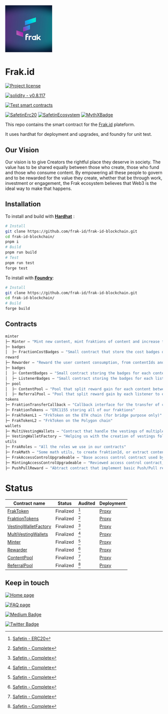 # <img src="logo.jpeg" alt="frak-logo" height="150"/>

# Frak.id

[![Project license](https://img.shields.io/badge/License-GPLv3-blue.svg)](https://github.com/frak-id/frak-id-blockchain/LICENSE.txt)

[![solidity - v0.8.117](https://img.shields.io/badge/solidity-v0.8.17-2ea44f?logo=solidity)](https://github.com/frak-id/frak-id-blockchain)

[![Test smart contracts](https://github.com/frak-id/frak-id-blockchain/actions/workflows/test.yml/badge.svg)](https://github.com/frak-id/frak-id-blockchain/actions/workflows/test.yml)

[![SafetinErc20](https://badgen.net/badge/Safetin%20ecosystem/passed/green?icon=https://uploads-ssl.webflow.com/624b2fb0a98b08011e0bf1d0/624c870d20ffb8fcf547507c_icon-safetin.svg)](https://www.safetin.com/audit/frak)
[![SafetinEcosystem](https://badgen.net/badge/Safetin%20erc20/passed/green?icon=https://uploads-ssl.webflow.com/624b2fb0a98b08011e0bf1d0/624c870d20ffb8fcf547507c_icon-safetin.svg)](https://www.safetin.com/audit/frak-2)
[![MythXBadge](https://badgen.net/https/api.mythx.io/v1/projects/df0aab13-6b4e-4e67-ab53-d4472414264a/badge/data?cache=300&icon=https://raw.githubusercontent.com/ConsenSys/mythx-github-badge/main/logo_white.svg)](https://docs.mythx.io/dashboard/github-badges)

This repo contains the smart contract for the [Frak.id](https://frak.id/) plateform.

It uses hardhat for deployment and upgrades, and foundry for unit test.

## Our Vision

Our vision is to give Creators the rightful place they deserve in society. The value has to be shared equally between
those who create, those who fund and those who consume content. By empowering all these people to govern and to be
rewarded for the value they create, whether that be through work, investment or engagement, the Frak ecosystem believes
that Web3 is the ideal way to make that happens.

## Installation

To install and build with [**Hardhat**](https://github.com/nomiclabs/hardhat) :

```sh
# Install
git clone https://github.com/frak-id/frak-id-blockchain.git
cd frak-id-blockchain/
pnpm i
# Build
pnpm run build
# Test
pnpm run test
forge test
```

To install with [**Foundry**](https://github.com/gakonst/foundry):

```sh
# Install
git clone https://github.com/frak-id/frak-id-blockchain.git
cd frak-id-blockchain/
# Build
forge build
```

## Contracts

```ml
minter
├─ Minter — "Mint new content, mint fraktions of content and increase fraktions supply"
├─ badges
│  ├─ FractionCostBadges — "Small contract that store the cost badges of each fraktions"
reward
├─ Rewarder — "Reward the user content consumption, from contentIds and CCU's"
├─ badges
│  ├─ ContentBadges — "Small contract storing the badges for each content's"
│  ├─ ListenerBadges — "Small contract storing the badges for each listener's"
├─ pool
│  ├─ ContentPool — "Pool that split reward gain for each content between each investor's"
│  ├─ ReferralPool — "Pool that split reward gain by each listener to each one of his referrer"
tokens
├─ FraktionTransferCallback — "Callback interface for the transfer of content fraktions"
├─ FraktionTokens — "ERC1155 storing all of our fraktions"
├─ FrakTokenL1 — "FrkToken on the ETH chain (for bridge purpose only)"
├─ FrakTokenL2 — "FrkToken on the Polygon chain"
wallets
├─ MultiVestingWallets — "Contract that handle the vestings of multiple user's"
├─ VestingWalletFactory — "Helping us with the creation of vestings following some defined criteria (initial drop, cliff etc)"
utils
├─ FrakRoles — "All the roles we use in our contracts"
├─ FrakMath — "Some math utils, to create fraktionId, or extract contentId from fraktionId."
├─ FrakAccessControlUpgradeable — "Base access control contract used by every contract"
├─ MintingAccessControlUpgradeable — "Reviewed access control contract, with more options for the minting part (so for token's and minter)"
├─ PushPullReward — "Abtract contract that implement basic Push/Pull reward (we store reward amount, then the user withdraw it), helping us gain some gas"
```

# Status

| Contract name                                                      | Status    | Audited | Deployment                                                                          |
| ------------------------------------------------------------------ | --------- | ------- | ----------------------------------------------------------------------------------- |
| [FrakToken](contracts/tokens/FrakTokenL2.sol)                      | Finalized | [^1]    | [Proxy](https://polygonscan.com/token/0x6261E4a478C98419EaFa6289509C49058D21Df8c)   |
| [FraktionTokens](contracts/tokens/FraktionTokens.sol)              | Finalized | [^2]    | [Proxy](https://polygonscan.com/token/0x4B1611803687Ab821E1b670fE94CB93303D94F8a)   |
| [VestingWalletFactory](contracts/wallets/VestingWalletFactory.sol) | Finalized | [^2]    | [Proxy](https://polygonscan.com/address/0xb8D79C7Bca3994dd5B4A80AD1c088CEBCd01f7F6) |
| [MultiVestingWallets](contracts/wallets/MultiVestingWallets.sol)   | Finalized | [^2]    | [Proxy](https://polygonscan.com/address/0x4B1611803687Ab821E1b670fE94CB93303D94F8a) |
| [Minter](contracts/minter/Minter.sol)                              | Finalized | [^2]    | [Proxy](https://polygonscan.com/address/0x1adc8CAaA35551730eCd82e0eEA683Aa90dB6cf0) |
| [Rewarder](contracts/reward/Rewarder.sol)                          | Finalized | [^2]    | [Proxy](https://polygonscan.com/address/0x8D9fa601DA1416b087E9db6B6EaD63D4920A4528) |
| [ContentPool](contracts/reward/pool/ContentPool.sol)               | Finalized | [^2]    | [Proxy](https://polygonscan.com/address/0xDCB34659B83C4F8708fd7AcAA3755547BF8BBcA0) |
| [ReferralPool](contracts/reward/pool/ReferralPool.sol)             | Finalized | [^2]    | [Proxy](https://polygonscan.com/address/0x166d8CFEe1919bC2e8c7AdBB34F1613194e9C599) |

[^1]: [Safetin - ERC20](https://www.safetin.com/audit/frak)
[^2]: [Safetin - Complete](https://www.safetin.com/audit/frak-2)

## Keep in touch

[![Home page](https://badgen.net/badge/icon/website?icon=https://frak.id/images/logos/frak_logo_01.svg&label)](https://frak.id/)

[![FAQ page](https://badgen.net/badge/icon/white%20paper?icon=https://frak.id/images/logos/frak_logo_01.svg&label)](https://help.frak.id/)

[![Medium Badge](https://badgen.net/badge/icon/medium?icon=medium&label)](https://medium.com/frak-defi)

[![Twitter Badge](https://badgen.net/badge/icon/twitter?icon=twitter&label)](https://twitter.com/frak_defi)
